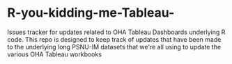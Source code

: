 # R-you-kidding-me-Tableau-
Issues tracker for updates related to OHA Tableau Dashboards underlying R code. This repo is designed to keep track of updates that have been made to the underlying long PSNU-IM datasets that we're all using to update the various OHA Tableau workbooks 
